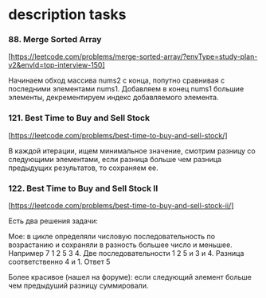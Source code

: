 # description tasks


### 88. Merge Sorted Array
[https://leetcode.com/problems/merge-sorted-array/?envType=study-plan-v2&envId=top-interview-150]

Начинаем обход массива nums2 с конца, попутно сравнивая с последними элементами nums1. Добавляем в конец nums1 большие элементы, декрементируем индекс добавляемого элемента.

### 121. Best Time to Buy and Sell Stock
[https://leetcode.com/problems/best-time-to-buy-and-sell-stock/]

В каждой итерации, ищем минимальное значение, смотрим разницу со следующими элементами, если разница больше чем разница предыдущих результатов, то сохраняем ее.

### 122. Best Time to Buy and Sell Stock II
[https://leetcode.com/problems/best-time-to-buy-and-sell-stock-ii/]

Есть два решения задачи:

Мое: в цикле определяли числовую последовательность по возрастанию и сохраняли в разность большее число и меньшее. Например 7 1 2 5 3 4. Две последовательности 1 2 5 и 3 и 4. Разница соответственно 4 и 1. Ответ 5

Более красивое (нашел на форуме): если следующий элемент больше чем предыдуший разницу суммировали.